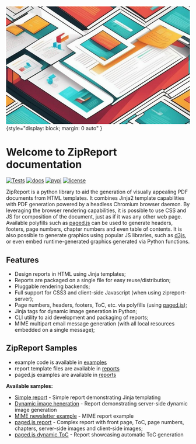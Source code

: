 
![ZipReport](img/logo.png){style="display: block; margin: 0 auto" }

# Welcome to ZipReport documentation

[![Tests](https://github.com/zipreport/zipreport/workflows/Tests/badge.svg?branch=master)](https://github.com/zipreport/zipreport/actions)
[![docs](https://readthedocs.org/projects/zipreport/badge/?version=latest)](https://zipreport.readthedocs.io/en/latest/)
[![pypi](https://img.shields.io/pypi/v/zipreport-lib.svg)](https://pypi.org/project/zipreport-lib/)
[![license](https://img.shields.io/pypi/l/zipreport-lib.svg)](https://github.com/zipreport/zipreport/blob/master/LICENSE)


ZipReport is a python library to aid the generation of visually
appealing PDF documents from HTML templates. It combines Jinja2 template
capabilities with PDF generation powered by a headless Chromium browser
daemon. By leveraging the browser rendering capabilities, it is possible
to use CSS and JS for composition of the document, just as if it was any
other web page. Available polyfills such as [paged.js](https://pagedjs.org) can be
used to generate headers, footers, page numbers, chapter numbers and
even table of contents. It is also possible to generate graphics using
popular JS libraries, such as [d3js](https://d3js.org), or even embed
runtime-generated graphics generated via Python functions.

## Features

* Design reports in HTML using Jinja templates;
* Reports are packaged on a single file for easy reuse/distribution;
* Pluggable rendering backends;
* Full support for CSS3 and client-side Javascript (when using zipreport-server);
* Page numbers, headers, footers, ToC, etc. via polyfills (using  [paged.js](https://pagedjs.org));
* Jinja tags for dynamic image generation in Python;
* CLI utility to aid development and packaging of reports;
* MIME multipart email message generation (with all local resources embedded on a single message);

## ZipReport Samples

* example code is available in [examples](https://github.com/zipreport/zipreport/tree/master/examples/code)
* report template files are available in [reports](https://github.com/zipreport/zipreport/tree/master/examples/reports)
* paged.js examples are available in  [reports](https://github.com/zipreport/zipreport/tree/master/examples/pagedjs)

**Available samples:**

* [Simple report](samples/simple.pdf) - Simple report demonstrating Jinja templating
* [Dynamic image heneration](samples/filter_example.pdf) - Report demonstrating server-side dynamic image generation
* [MIME newsletter example](samples/newsletter.eml) - MIME report example
* [paged.js report](samples/example_report.pdf) - Complex report with front page, ToC, page numbers, chapters, server-side images and client-side images;
* [paged.js dynamic ToC](samples/toc_example_report.pdf) - Report showcasing automatic ToC generation

